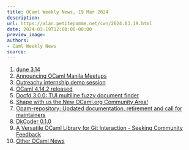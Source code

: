 ```yaml
---
title: OCaml Weekly News, 19 Mar 2024
description:
url: https://alan.petitepomme.net/cwn/2024.03.19.html
date: 2024-03-19T12:00:00-00:00
preview_image:
authors:
- Caml Weekly News
source:
---
```


<ol><li><a href="https://alan.petitepomme.net/cwn/2024.03.19.html#1">dune 3.14</a></li><li><a href="https://alan.petitepomme.net/cwn/2024.03.19.html#2">Announcing OCaml Manila Meetups</a></li><li><a href="https://alan.petitepomme.net/cwn/2024.03.19.html#3">Outreachy internship demo session</a></li><li><a href="https://alan.petitepomme.net/cwn/2024.03.19.html#4">OCaml 4.14.2 released</a></li><li><a href="https://alan.petitepomme.net/cwn/2024.03.19.html#5">Docfd 3.0.0: TUI multiline fuzzy document finder</a></li><li><a href="https://alan.petitepomme.net/cwn/2024.03.19.html#6">Shape with us the New OCaml.org Community Area!</a></li><li><a href="https://alan.petitepomme.net/cwn/2024.03.19.html#7">Opam-repository: Updated documentation, retirement and call for maintainers</a></li><li><a href="https://alan.petitepomme.net/cwn/2024.03.19.html#8">DkCoder 0.1.0</a></li><li><a href="https://alan.petitepomme.net/cwn/2024.03.19.html#9">A Versatile OCaml Library for Git Interaction - Seeking Community Feedback</a></li><li><a href="https://alan.petitepomme.net/cwn/2024.03.19.html#10">Other OCaml News</a></li></ol>
